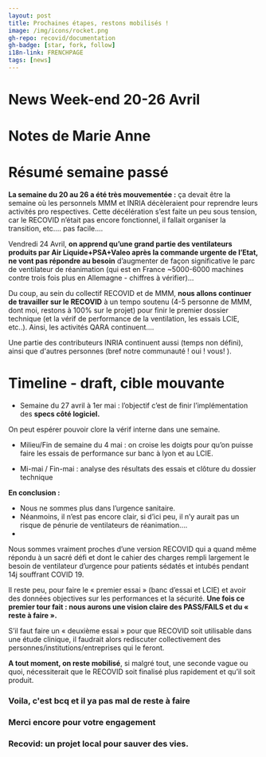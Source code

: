 ```yaml
---
layout: post
title: Prochaines étapes, restons mobilisés !
image: /img/icons/rocket.png
gh-repo: recovid/documentation
gh-badge: [star, fork, follow]
i18n-link: FRENCHPAGE
tags: [news]
---
```


# News Week-end 20-26 Avril
# Notes de Marie Anne

# Résumé semaine passé

**La semaine du 20 au 26 a été très mouvementée :** ça devait être la semaine où les personnels MMM et INRIA décèleraient pour reprendre leurs activités pro respectives. Cette décélération s’est faite un peu sous tension, car le RECOVID n’était pas encore fonctionnel, il fallait organiser la transition, etc…. pas facile….

Vendredi 24 Avril, **on apprend qu’une grand partie des ventilateurs produits par Air Liquide+PSA+Valeo après la commande urgente de l’Etat, ne vont pas répondre au besoin** d’augmenter de façon significative le parc de ventilateur de réanimation (qui est en France ~5000-6000 machines contre trois fois plus en Allemagne - chiffres à vérifier)…

Du coup, au sein du collectif RECOVID et de MMM, **nous allons continuer de travailler sur le RECOVID** à un tempo soutenu (4-5 personne de MMM, dont moi, restons à 100% sur le projet) pour finir le premier dossier technique (et la vérif de performance de la ventilation, les essais LCIE, etc..). Ainsi, les activités QARA continuent….

Une partie des contributeurs INRIA continuent aussi (temps non défini), ainsi que d'autres personnes (bref notre communauté ! oui ! vous! ).

# Timeline  - draft, cible mouvante

- Semaine du 27 avril à 1er mai : l’objectif c’est de finir l’implémentation des **specs côté logiciel.**

On peut espérer pouvoir clore la vérif interne dans une semaine.

- Milieu/Fin de semaine du 4 mai : on croise les doigts pour qu’on puisse faire les essais de performance sur banc à lyon et au LCIE.

- Mi-mai / Fin-mai : analyse des résultats des essais et clôture du dossier technique

**En conclusion :**

- Nous ne sommes plus dans l’urgence sanitaire.
- Néanmoins, il n’est pas encore clair, si d’ici peu, il n’y aurait pas un risque de pénurie de ventilateurs de réanimation….
-
Nous sommes vraiment proches d’une version RECOVID qui a quand même répondu à un sacré défi et dont le cahier des charges rempli largement le besoin de ventilateur d’urgence pour patients sédatés et intubés pendant 14j souffrant COVID 19.

Il reste peu, pour faire le « premier essai » (banc d’essai et LCIE) et avoir des données objectives sur les performances et la sécurité. **Une fois ce premier tour fait : nous aurons une vision claire des PASS/FAILS et du « reste à faire ».**

S’il faut faire un « deuxième essai » pour que RECOVID soit utilisable dans une étude clinique, il faudrait alors rediscuter collectivement des personnes/institutions/entreprises qui le feront.

**A tout moment, on reste mobilisé**, si malgré tout, une seconde vague ou quoi, nécessiterait que le RECOVID soit finalisé plus rapidement et qu’il soit produit.

### Voila, c'est bcq et il ya pas mal de reste à faire
### Merci encore pour votre engagement
### Recovid: un projet local pour sauver des vies.
